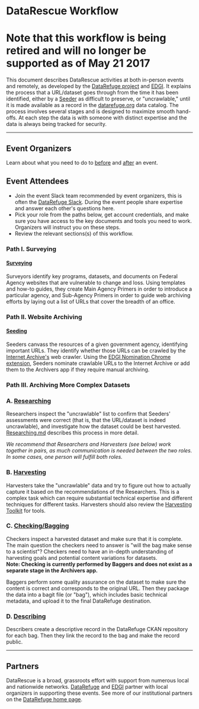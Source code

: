 # DataRescue Workflow

# Note that this workflow is being retired and will no longer be supported as of May 21 2017

This document describes DataRescue activities at both in-person events and remotely, as developed by the [DataRefuge project](http://www.ppehlab.org/datarefuge) and [EDGI](https://envirodatagov.org/). It explains the process that a URL/dataset goes through from the time it has been identified, either by a [Seeder](seeding.md) as difficult to preserve, or  "uncrawlable," until it is made available as a record in the [datarefuge.org](http://www.datarefuge.org) data catalog. The process involves several stages and is designed to maximize smooth hand-offs. At each step the data is with someone with distinct expertise and the data is always being tracked for security.

**********************

## Event Organizers

Learn about what you need to do to [before](/organizing/pre-event.md) and [after](/organizing/post-event.md) an event.

## Event Attendees

- Join the event Slack team recommended by event organizers, this is often the [DataRefuge Slack](https://rauchg-slackin-qonsfhhvxs.now.sh/). During the event people share expertise and answer each other's questions here.  
- Pick your role from the paths below, get account credentials, and make sure you have access to the key documents and tools you need to work. Organizers will instruct you on these steps.
- Review the relevant sections(s) of this workflow.

### Path I. Surveying

#### [Surveying](surveying.md)

Surveyors identify key programs, datasets, and documents on Federal Agency websites that are vulnerable to change and loss. Using templates and how-to guides, they create Main Agency Primers in order to introduce a particular agency, and Sub-Agency Primers in order to guide web archiving efforts by laying out a list of URLs that cover the breadth of an office.

### Path II. Website Archiving

#### [Seeding](seeding.md)

Seeders canvass the resources of a given government agency, identifying important URLs. They identify whether those URLs can be crawled by the [Internet Archive's](http://archive.org) web crawler. Using the [EDGI Nomination Chrome extension](https://chrome.google.com/webstore/detail/nominationtool/abjpihafglmijnkkoppbookfkkanklok?hl=en), Seeders nominate crawlable URLs to the Internet Archive or add them to the Archivers app if they require manual archiving.

### Path III. Archiving More Complex Datasets
### A. [Researching](researching.md)

Researchers inspect the "uncrawlable" list to confirm that Seeders' assessments were correct (that is, that the URL/dataset is indeed uncrawlable), and investigate how the dataset could be best harvested. [Researching.md](researching.md) describes this process in more detail.

*We recommend that Researchers and Harvesters (see below) work together in pairs, as much communication is needed between the two roles. In some cases, one person will fulfill both roles.*

### B. [Harvesting](harvesting.md)

Harvesters take the "uncrawlable" data and try to figure out how to actually capture it based on the recommendations of the Researchers. This is a complex task which can require substantial technical expertise and different techniques for different tasks. Harvesters should also review the [Harvesting Toolkit](https://github.com/edgi-govdata-archiving/harvesting-tools) for tools.

### C. [Checking/Bagging](bagging.md)

Checkers inspect a harvested dataset and make sure that it is complete. The main question the checkers need to answer is "will the bag make sense to a scientist"? Checkers need to have an in-depth understanding of harvesting goals and potential content variations for datasets. <br /> **Note: Checking is currently performed by Baggers and does not exist as a separate stage in the Archivers app.**

Baggers perform some quality assurance on the dataset to make sure the content is correct and corresponds to the original URL. Then they package the data into a bagit file (or "bag"), which includes basic technical metadata, and upload it to the final DataRefuge destination.

### D. [Describing](describing.md)

Describers create a descriptive record in the DataRefuge CKAN repository for each bag. Then they link the record to the bag and make the record public.

**********************

## Partners

DataRescue is a broad, grassroots effort with support from numerous local and nationwide networks. [DataRefuge](http://www.ppehlab.org/datarefuge/) and [EDGI](https://envirodatagov.org/) partner with local organizers in supporting these events. See more of our institutional partners on the [DataRefuge home page](http://www.ppehlab.org/datarefuge#partners).
